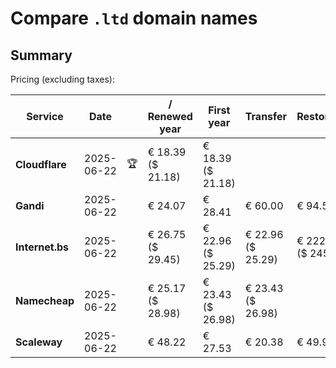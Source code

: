 # Compare `.ltd` domain names

## Summary

Pricing (excluding taxes):

| Service | Date |  | / Renewed year | First year | Transfer | Restoration |
|--|--|--|--|--|--|--|
| **Cloudflare** | 2025-06-22 | 🏆 | € 18.39<br>($ 21.18) | € 18.39<br>($ 21.18) |  |  |
| **Gandi** | 2025-06-22 |  | € 24.07 | € 28.41 | € 60.00 | € 94.53 |
| **Internet.bs** | 2025-06-22 |  | € 26.75<br>($ 29.45) | € 22.96<br>($ 25.29) | € 22.96<br>($ 25.29) | € 222.99<br>($ 245.65) |
| **Namecheap** | 2025-06-22 |  | € 25.17<br>($ 28.98) | € 23.43<br>($ 26.98) | € 23.43<br>($ 26.98) |  |
| **Scaleway** | 2025-06-22 |  | € 48.22 | € 27.53 | € 20.38 | € 49.99 |
